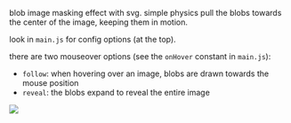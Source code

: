 blob image masking effect with svg. simple physics pull the blobs towards the center of the image, keeping them in motion.

look in `main.js` for config options (at the top).

there are two mouseover options (see the `onHover` constant in `main.js`):

- `follow`: when hovering over an image, blobs are drawn towards the mouse position
- `reveal`: the blobs expand to reveal the entire image

![](preview.gif)


